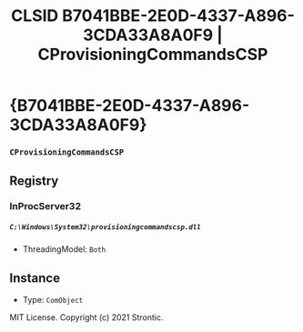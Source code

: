 ﻿---
title: "CLSID B7041BBE-2E0D-4337-A896-3CDA33A8A0F9 | CProvisioningCommandsCSP"
excerpt: What is COM-Object CLSID B7041BBE-2E0D-4337-A896-3CDA33A8A0F9?
---

# {B7041BBE-2E0D-4337-A896-3CDA33A8A0F9}

### `CProvisioningCommandsCSP`

## Registry


### InProcServer32

##### `C:\Windows\System32\provisioningcommandscsp.dll`
* ThreadingModel: `Both`

## Instance

* Type: `ComObject`

MIT License. Copyright (c) 2021 Strontic.



